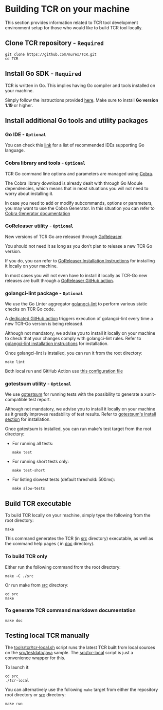 # Building TCR on your machine

This section provides information related to TCR tool development environment setup for those who would like to build
TCR tool locally.

## Clone TCR repository - `Required`

```shell
git clone https://github.com/murex/TCR.git
cd TCR
```

## Install Go SDK - `Required`

TCR is written in Go. This implies having Go compiler and tools installed on your machine.

Simply follow the instructions provided [here](https://go.dev/). Make sure to install **Go version 1.19** or higher.

## Install additional Go tools and utility packages

### Go IDE - `Optional`

You can check this [link](https://www.tabnine.com/blog/top-7-golang-ides-for-go-developers/)
for a list of recommended IDEs supporting Go language.

### Cobra library and tools - `Optional`

TCR Go command line options and parameters are managed using [Cobra](https://github.com/spf13/cobra).

The Cobra library download is already dealt with through Go Module dependencies, which means that in most situations you
will not need to worry about installing it.

In case you need to add or modify subcommands, options or parameters, you may want to use the Cobra Generator. In this
situation you can refer to
[Cobra Generator documentation](https://github.com/spf13/cobra/blob/master/user_guide.md#using-the-cobra-generator)

### GoReleaser utility - `Optional`

New versions of TCR Go are released through [GoReleaser](https://goreleaser.com/).

You should not need it as long as you don't plan to release a new TCR Go version.

If you do, you can refer to [GoReleaser Installation Instructions](https://goreleaser.com/install/)
for installing it locally on your machine.

In most cases you will not even have to install it locally as TCR-Go new releases are built through
a [GoReleaser GitHub action](../.github/workflows/go_releaser.yml).

### golangci-lint package - `Optional`

We use the Go Linter aggregator [golangci-lint](https://golangci-lint.run/) to perform various static checks on TCR Go
code.

A [dedicated GitHub action](../.github/workflows/go_releaser.yml) triggers execution of golangci-lint every time a new
TCR-Go version is being released.

Although not mandatory, we advise you to install it locally on your machine to check that your changes comply with
golangci-lint rules. Refer to [golangci-lint installation instructions](https://golangci-lint.run/usage/install/)
for installation.

Once golangci-lint is installed, you can run it from the root directory:

```shell
make lint
```

Both local run and GitHub Action use [this configuration file](../.golangci.yml)

### gotestsum utility - `Optional`

We use [gotestsum](https://github.com/gotestyourself/gotestsum) for running tests
with the possibility to generate a xunit-compatible test report.

Although not mandatory, we advise you to install it locally on your machine as it greatly improves
readability of test results.
Refer to [gotestsum's Install section](https://github.com/gotestyourself/gotestsum#install)
for installation.

Once gotestsum is installed, you can run make's test target from the root directory:

- For running all tests:

  ```shell
  make test
  ```
- For running short tests only:

  ```shell
  make test-short
  ```

- For listing slowest tests (default threshold: 500ms):

  ```shell
  make slow-tests
  ```

## Build TCR executable

To build TCR locally on your machine, simply type the following from the root directory:

```shell
make
```

This command generates the TCR (in [src](../src) directory) executable, as well as the command help pages (
in [doc](../doc) directory).

### To build TCR only

Either run the following command from the root directory:

```shell
make -C ./src
```

Or run make from [src](../src) directory:

```shell
cd src
make
```

### To generate TCR command markdown documentation

```shell
make doc
```

## Testing local TCR manually

The [tools/tcr/tcr-local.sh](../tools/tcr/tcr-local.sh) script runs the latest TCR built from local sources on
the [src/testdata/java](../src/testdata/java) sample.
The [src/tcr-local](../src/tcr-local) script is just a convenience wrapper for this.

To launch it:

```shell
cd src
./tcr-local
```

You can alternatively use the following `make` target from either the repository root directory
or [src](../src) directory:

```shell
make run
```

